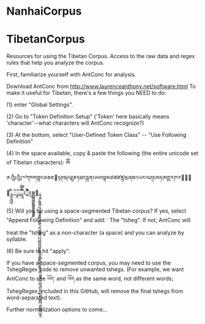 # NanhaiCorpus

# TibetanCorpus

Resources for using the Tibetan Corpus. Access to the raw data and regex rules that help you analyze the corpus. 

First, familiarize yourself with AntConc for analysis. 

Download AntConc from http://www.laurenceanthony.net/software.html 
To make it useful for Tibetan, there's a few things you NEED to do: 

(1) enter "Global Settings". 

(2) Go to "Token Definition Setup" ('Token' here basically means 'character'--what characters will AntConc recognize?) 

(3) At the bottom, select "User-Defined Token Class" -- "Use Following Definition" 

(4) In the space available, copy & paste the following (the entire unicode set of Tibetan characters): 
ༀ༁༂༃༸༹ཀཁགགྷངཅཆཇ཈ཉཊཋཌཌྷཎཏཐདདྷནཔཕབབྷམཙཚཛཛྷཝཞཟའཡརལཤཥསཧཨཀྵཪཫཬ཭཮཯཰ཱཱཱིིུུྲྀཷླྀཹེཻོཽཾཿ྄ཱྀྀྂྃ྅ྌྍྎྏྐྑྒྒྷྔྕྖྗ྘ྙྚྛྜྜྷྞྟྠྡྡྷྣྤྥྦྦྷྨྩྪྫྫྷྭྮྯྰྱྲླྴྵྶྷྸྐྵྺྻྼ

(5) Will you be using a space-segmented Tibetan corpus? If yes, select "Append Following Definition" and add: 
་
The "tsheg". If not, AntConc will treat the "tsheg" as a non-character (a space) and you can analyze by syllable. 

(6) Be sure to hit "apply". 

If you have a space-segmented corpus, you may need to use the TshegRegex code to remove unwanted tshegs.
(For example, we want AntConc to see ཡོད་ and ཡོད as the same word, not different words; TshegRegex, included in this GitHub, will remove the final tshegs from word-separated text). 

Further normalization options to come... 
